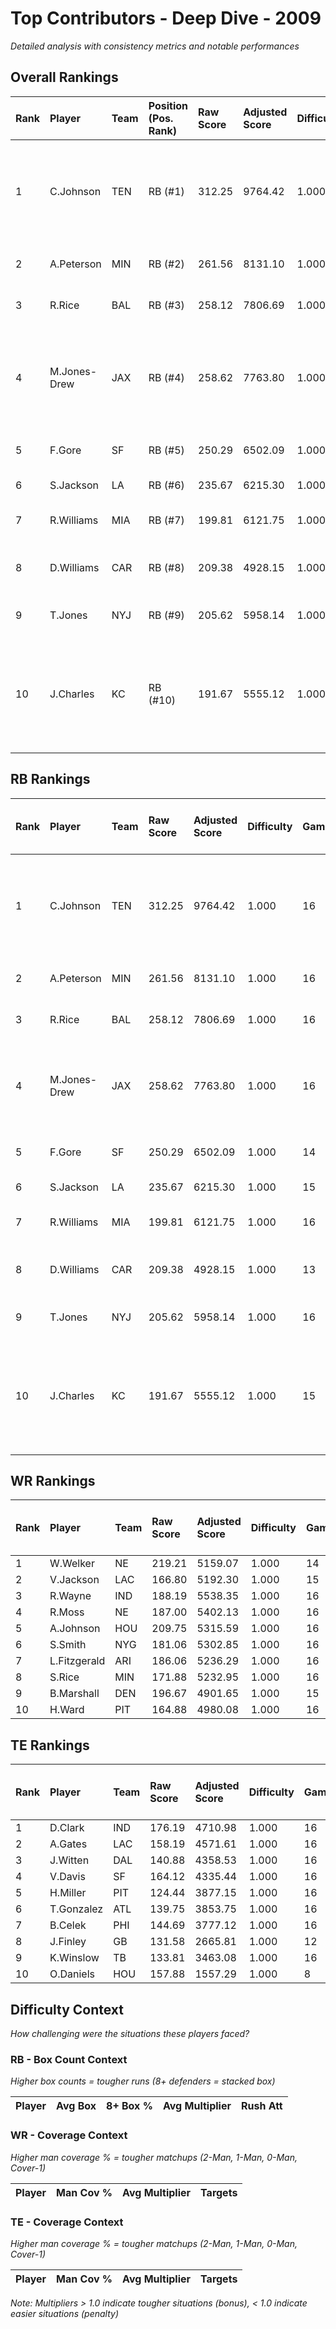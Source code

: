 # Top Contributors - Deep Dive - 2009

*Detailed analysis with consistency metrics and notable performances*

## Overall Rankings

| Rank | Player       | Team | Position (Pos. Rank) | Raw Score | Adjusted Score | Difficulty | Games | Avg/Game | Typical | Consistency | Floor | Ceiling | Peak    | Trend      | Notable Games                                  |
| :----| :------------| :----| :--------------------| :---------| :--------------| :----------| :-----| :--------| :-------| :-----------| :-----| :-------| :-------| :----------| :----------------------------------------------|
| 1    | C.Johnson    | TEN  | RB (#1)              | 312.25    | 9764.42        | 1.000      | 16    | 610.28   | 538.03  | 8/1/7       | 382.4 | 811.6   | 1123.48 | Increasing | Wk 2 (vs HOU), Wk 10 (vs BUF), Wk 9 (vs SF)    |
| 2    | A.Peterson   | MIN  | RB (#2)              | 261.56    | 8131.10        | 1.000      | 16    | 508.19   | 495.66  | 8/2/6       | 382.6 | 597.3   | 885.90  | Decreasing | Wk 1 (vs CLE)                                  |
| 3    | R.Rice       | BAL  | RB (#3)              | 258.12    | 7806.69        | 1.000      | 16    | 487.92   | 475.82  | 8/2/6       | 385.9 | 573.7   | 732.64  | Stable     | Wk 6 (vs MIN)                                  |
| 4    | M.Jones-Drew | JAX  | RB (#4)              | 258.62    | 7763.80        | 1.000      | 16    | 485.24   | 481.56  | 8/0/8       | 283.0 | 590.0   | 901.72  | Decreasing | Wk 6 (vs LA), Wk 3 (vs HOU), Wk 15 (vs IND)    |
| 5    | F.Gore       | SF   | RB (#5)              | 250.29    | 6502.09        | 1.000      | 14    | 464.43   | 509.08  | 6/2/6       | 311.2 | 643.1   | 779.81  | Decreasing | Wk 2 (vs SEA)                                  |
| 6    | S.Jackson    | LA   | RB (#6)              | 235.67    | 6215.30        | 1.000      | 15    | 414.35   | 435.00  | 6/4/5       | 297.3 | 486.9   | 771.55  | Increasing | Wk 10 (vs NO)                                  |
| 7    | R.Williams   | MIA  | RB (#7)              | 199.81    | 6121.75        | 1.000      | 16    | 382.61   | 374.39  | 8/2/6       | 247.7 | 459.4   | 706.49  | Increasing | Wk 11 (vs CAR)                                 |
| 8    | D.Williams   | CAR  | RB (#8)              | 209.38    | 4928.15        | 1.000      | 13    | 379.09   | 357.23  | 6/1/6       | 254.8 | 450.4   | 795.33  | Decreasing | Wk 6 (vs TB), Wk 9 (vs NO)                     |
| 9    | T.Jones      | NYJ  | RB (#9)              | 205.62    | 5958.14        | 1.000      | 16    | 372.38   | 402.88  | 8/4/4       | 241.3 | 442.5   | 641.19  | Stable     | Wk 6 (vs BUF)                                  |
| 10   | J.Charles    | KC   | RB (#10)             | 191.67    | 5555.12        | 1.000      | 15    | 370.34   | 310.37  | 7/1/7       | 194.4 | 540.0   | 893.68  | Increasing | Wk 17 (vs DEN), Wk 14 (vs BUF), Wk 15 (vs CLE) |

## RB Rankings

| Rank | Player       | Team | Raw Score | Adjusted Score | Difficulty | Games | Avg/Game | Typical | Consistency | Floor | Ceiling | Peak    | Trend      | Notable Games (>150% Typical)                  |
| :----| :------------| :----| :---------| :--------------| :----------| :-----| :--------| :-------| :-----------| :-----| :-------| :-------| :----------| :----------------------------------------------|
| 1    | C.Johnson    | TEN  | 312.25    | 9764.42        | 1.000      | 16    | 610.28   | 538.03  | 8/1/7       | 382.4 | 811.6   | 1123.48 | Increasing | Wk 2 (vs HOU), Wk 10 (vs BUF), Wk 9 (vs SF)    |
| 2    | A.Peterson   | MIN  | 261.56    | 8131.10        | 1.000      | 16    | 508.19   | 495.66  | 8/2/6       | 382.6 | 597.3   | 885.90  | Decreasing | Wk 1 (vs CLE)                                  |
| 3    | R.Rice       | BAL  | 258.12    | 7806.69        | 1.000      | 16    | 487.92   | 475.82  | 8/2/6       | 385.9 | 573.7   | 732.64  | Stable     | Wk 6 (vs MIN)                                  |
| 4    | M.Jones-Drew | JAX  | 258.62    | 7763.80        | 1.000      | 16    | 485.24   | 481.56  | 8/0/8       | 283.0 | 590.0   | 901.72  | Decreasing | Wk 6 (vs LA), Wk 3 (vs HOU), Wk 15 (vs IND)    |
| 5    | F.Gore       | SF   | 250.29    | 6502.09        | 1.000      | 14    | 464.43   | 509.08  | 6/2/6       | 311.2 | 643.1   | 779.81  | Decreasing | Wk 2 (vs SEA)                                  |
| 6    | S.Jackson    | LA   | 235.67    | 6215.30        | 1.000      | 15    | 414.35   | 435.00  | 6/4/5       | 297.3 | 486.9   | 771.55  | Increasing | Wk 10 (vs NO)                                  |
| 7    | R.Williams   | MIA  | 199.81    | 6121.75        | 1.000      | 16    | 382.61   | 374.39  | 8/2/6       | 247.7 | 459.4   | 706.49  | Increasing | Wk 11 (vs CAR)                                 |
| 8    | D.Williams   | CAR  | 209.38    | 4928.15        | 1.000      | 13    | 379.09   | 357.23  | 6/1/6       | 254.8 | 450.4   | 795.33  | Decreasing | Wk 6 (vs TB), Wk 9 (vs NO)                     |
| 9    | T.Jones      | NYJ  | 205.62    | 5958.14        | 1.000      | 16    | 372.38   | 402.88  | 8/4/4       | 241.3 | 442.5   | 641.19  | Stable     | Wk 6 (vs BUF)                                  |
| 10   | J.Charles    | KC   | 191.67    | 5555.12        | 1.000      | 15    | 370.34   | 310.37  | 7/1/7       | 194.4 | 540.0   | 893.68  | Increasing | Wk 17 (vs DEN), Wk 14 (vs BUF), Wk 15 (vs CLE) |

## WR Rankings

| Rank | Player       | Team | Raw Score | Adjusted Score | Difficulty | Games | Avg/Game | Typical | Consistency | Floor | Ceiling | Peak   | Trend      | Notable Games (>150% Typical) |
| :----| :------------| :----| :---------| :--------------| :----------| :-----| :--------| :-------| :-----------| :-----| :-------| :------| :----------| :-----------------------------|
| 1    | W.Welker     | NE   | 219.21    | 5159.07        | 1.000      | 14    | 368.50   | 401.92  | 6/2/6       | 231.6 | 438.8   | 622.19 | Stable     |                               |
| 2    | V.Jackson    | LAC  | 166.80    | 5192.30        | 1.000      | 15    | 346.15   | 358.50  | 7/1/7       | 202.8 | 516.8   | 569.75 | Decreasing |                               |
| 3    | R.Wayne      | IND  | 188.19    | 5538.35        | 1.000      | 16    | 346.15   | 335.37  | 7/2/7       | 187.5 | 454.9   | 720.57 | Decreasing |                               |
| 4    | R.Moss       | NE   | 187.00    | 5402.13        | 1.000      | 16    | 337.63   | 283.38  | 8/1/7       | 201.8 | 483.2   | 704.06 | Decreasing |                               |
| 5    | A.Johnson    | HOU  | 209.75    | 5315.59        | 1.000      | 16    | 332.22   | 303.35  | 8/0/8       | 230.8 | 397.6   | 702.78 | Increasing |                               |
| 6    | S.Smith      | NYG  | 181.06    | 5302.85        | 1.000      | 16    | 331.43   | 289.58  | 8/2/6       | 261.3 | 329.5   | 621.49 | Stable     |                               |
| 7    | L.Fitzgerald | ARI  | 186.06    | 5236.29        | 1.000      | 16    | 327.27   | 319.71  | 8/1/7       | 234.9 | 412.4   | 536.36 | Decreasing |                               |
| 8    | S.Rice       | MIN  | 171.88    | 5232.95        | 1.000      | 16    | 327.06   | 319.37  | 8/2/6       | 207.8 | 423.9   | 535.13 | Increasing |                               |
| 9    | B.Marshall   | DEN  | 196.67    | 4901.65        | 1.000      | 15    | 326.78   | 321.57  | 7/2/6       | 198.9 | 408.0   | 821.58 | Increasing |                               |
| 10   | H.Ward       | PIT  | 164.88    | 4980.08        | 1.000      | 16    | 311.26   | 345.64  | 8/3/5       | 177.2 | 400.1   | 533.75 | Decreasing |                               |

## TE Rankings

| Rank | Player     | Team | Raw Score | Adjusted Score | Difficulty | Games | Avg/Game | Typical | Consistency | Floor | Ceiling | Peak   | Trend      | Notable Games (>150% Typical) |
| :----| :----------| :----| :---------| :--------------| :----------| :-----| :--------| :-------| :-----------| :-----| :-------| :------| :----------| :-----------------------------|
| 1    | D.Clark    | IND  | 176.19    | 4710.98        | 1.000      | 16    | 294.44   | 276.48  | 7/1/8       | 185.1 | 363.0   | 561.89 | Decreasing |                               |
| 2    | A.Gates    | LAC  | 158.19    | 4571.61        | 1.000      | 16    | 285.73   | 268.49  | 8/5/3       | 256.3 | 289.4   | 471.96 | Stable     |                               |
| 3    | J.Witten   | DAL  | 140.88    | 4358.53        | 1.000      | 16    | 272.41   | 244.21  | 8/2/6       | 200.9 | 302.9   | 606.18 | Stable     |                               |
| 4    | V.Davis    | SF   | 164.12    | 4335.44        | 1.000      | 16    | 270.96   | 205.47  | 8/1/7       | 179.1 | 383.5   | 475.39 | Increasing |                               |
| 5    | H.Miller   | PIT  | 124.44    | 3877.15        | 1.000      | 16    | 242.32   | 216.89  | 7/2/7       | 141.9 | 354.1   | 437.93 | Decreasing |                               |
| 6    | T.Gonzalez | ATL  | 139.75    | 3853.75        | 1.000      | 16    | 240.86   | 249.30  | 8/2/6       | 198.6 | 291.2   | 399.38 | Stable     |                               |
| 7    | B.Celek    | PHI  | 144.69    | 3777.12        | 1.000      | 16    | 236.07   | 216.39  | 6/4/6       | 181.2 | 305.3   | 370.29 | Stable     |                               |
| 8    | J.Finley   | GB   | 131.58    | 2665.81        | 1.000      | 12    | 222.15   | 200.43  | 5/1/6       | 154.7 | 243.7   | 470.55 | Increasing |                               |
| 9    | K.Winslow  | TB   | 133.81    | 3463.08        | 1.000      | 16    | 216.44   | 208.69  | 8/1/7       | 117.4 | 283.0   | 435.71 | Stable     |                               |
| 10   | O.Daniels  | HOU  | 157.88    | 1557.29        | 1.000      | 8     | 194.66   | 216.02  | 3/0/5       | 99.3  | 254.1   | 464.35 | Increasing |                               |

## Difficulty Context

*How challenging were the situations these players faced?*

### RB - Box Count Context

*Higher box counts = tougher runs (8+ defenders = stacked box)*

| Player | Avg Box | 8+ Box % | Avg Multiplier | Rush Att |
| :------| :-------| :--------| :--------------| :--------|

### WR - Coverage Context

*Higher man coverage % = tougher matchups (2-Man, 1-Man, 0-Man, Cover-1)*

| Player | Man Cov % | Avg Multiplier | Targets |
| :------| :---------| :--------------| :-------|

### TE - Coverage Context

*Higher man coverage % = tougher matchups (2-Man, 1-Man, 0-Man, Cover-1)*

| Player | Man Cov % | Avg Multiplier | Targets |
| :------| :---------| :--------------| :-------|

*Note: Multipliers > 1.0 indicate tougher situations (bonus), < 1.0 indicate easier situations (penalty)*

